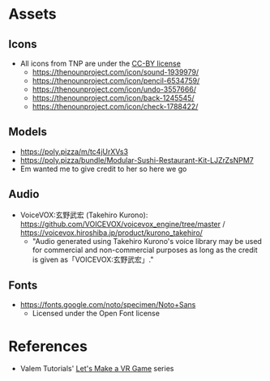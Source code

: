 # Assets

## Icons
- All icons from TNP are under the [CC-BY license](https://help.thenounproject.com/hc/en-us/articles/200509798-What-licenses-do-you-offer)
    - https://thenounproject.com/icon/sound-1939979/
    - https://thenounproject.com/icon/pencil-6534759/
    - https://thenounproject.com/icon/undo-3557666/
    - https://thenounproject.com/icon/back-1245545/
    - https://thenounproject.com/icon/check-1788422/

## Models
- https://poly.pizza/m/tc4jUrXVs3
- https://poly.pizza/bundle/Modular-Sushi-Restaurant-Kit-LJZrZsNPM7
- Em wanted me to give credit to her so here we go

## Audio
- VoiceVOX:玄野武宏 (Takehiro Kurono): https://github.com/VOICEVOX/voicevox_engine/tree/master / https://voicevox.hiroshiba.jp/product/kurono_takehiro/
    - "Audio generated using Takehiro Kurono's voice library may be used for commercial and non-commercial purposes as long as the credit is given as「VOICEVOX:玄野武宏」."

## Fonts 
- https://fonts.google.com/noto/specimen/Noto+Sans
    - Licensed under the Open Font license

# References
- Valem Tutorials' [Let's Make a VR Game](https://www.youtube.com/playlist?list=PLpEoiloH-4eM-fykn_3_QcJ-A_MIJF5B9) series
